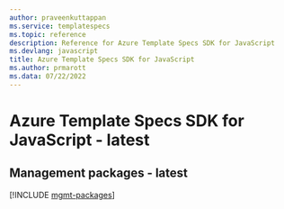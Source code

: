```yaml
---
author: praveenkuttappan
ms.service: templatespecs
ms.topic: reference
description: Reference for Azure Template Specs SDK for JavaScript
ms.devlang: javascript
title: Azure Template Specs SDK for JavaScript
ms.author: prmarott
ms.data: 07/22/2022
---
```

# Azure Template Specs SDK for JavaScript - latest

## Management packages - latest
[!INCLUDE [mgmt-packages](template-specs-mgmt-index.md)]